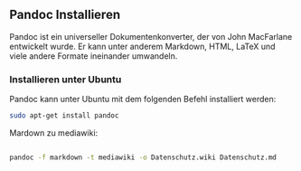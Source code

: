 ## Pandoc Installieren

Pandoc ist ein universeller Dokumentenkonverter, der von John MacFarlane entwickelt wurde. Er kann unter anderem Markdown, HTML, LaTeX und viele andere Formate ineinander umwandeln.

### Installieren unter Ubuntu

Pandoc kann unter Ubuntu mit dem folgenden Befehl installiert werden:

```bash
sudo apt-get install pandoc
```
Mardown zu mediawiki:
```bash

pandoc -f markdown -t mediawiki -o Datenschutz.wiki Datenschutz.md
```


